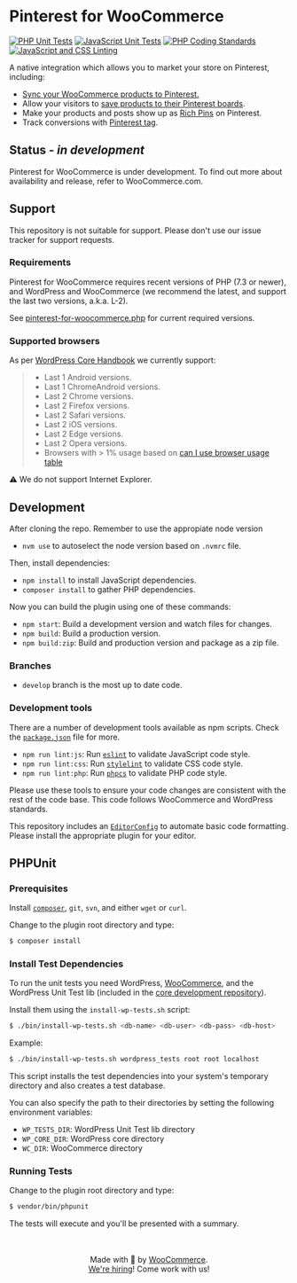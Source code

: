 # Pinterest for WooCommerce

[![PHP Unit Tests](https://github.com/woocommerce/pinterest-for-woocommerce/actions/workflows/php-unit-tests.yml/badge.svg)](https://github.com/woocommerce/pinterest-for-woocommerce/actions/workflows/php-unit-tests.yml)
[![JavaScript Unit Tests](https://github.com/woocommerce/pinterest-for-woocommerce/actions/workflows/js-unit-tests.yml/badge.svg)](https://github.com/woocommerce/pinterest-for-woocommerce/actions/workflows/js-unit-tests.yml)
[![PHP Coding Standards](https://github.com/woocommerce/pinterest-for-woocommerce/actions/workflows/php-coding-standards.yml/badge.svg)](https://github.com/woocommerce/pinterest-for-woocommerce/actions/workflows/php-coding-standards.yml)
[![JavaScript and CSS Linting](https://github.com/woocommerce/pinterest-for-woocommerce/actions/workflows/js-css-linting.yml/badge.svg)](https://github.com/woocommerce/pinterest-for-woocommerce/actions/workflows/js-css-linting.yml)

A native integration which allows you to market your store on Pinterest, including:

-   [Sync your WooCommerce products to Pinterest.](https://help.pinterest.com/en/business/article/before-you-get-started-with-catalogs)
-   Allow your visitors to [save products to their Pinterest boards](https://help.pinterest.com/en/business/article/save-button).
-   Make your products and posts show up as [Rich Pins](https://help.pinterest.com/en/business/article/rich-pins) on Pinterest.
-   Track conversions with [Pinterest tag](https://help.pinterest.com/en/business/article/track-conversions-with-pinterest-tag).

## Status - _in development_

Pinterest for WooCommerce is under development. To find out more about availability and release, refer to WooCommerce.com.

## Support

This repository is not suitable for support. Please don't use our issue tracker for support requests.

### Requirements

Pinterest for WooCommerce requires recent versions of PHP (7.3 or newer), and WordPress and WooCommerce (we recommend the latest, and support the last two versions, a.k.a. L-2).

See [pinterest-for-woocommerce.php](https://github.com/woocommerce/pinterest-for-woocommerce/blob/develop/pinterest-for-woocommerce.php) for current required versions.

### Supported browsers

As per [WordPress Core Handbook](https://make.wordpress.org/core/handbook/best-practices/browser-support/) we currently support:

> -   Last 1 Android versions.
> -   Last 1 ChromeAndroid versions.
> -   Last 2 Chrome versions.
> -   Last 2 Firefox versions.
> -   Last 2 Safari versions.
> -   Last 2 iOS versions.
> -   Last 2 Edge versions.
> -   Last 2 Opera versions.
> -   Browsers with > 1% usage based on [can I use browser usage table](https://caniuse.com/usage-table)

:warning: We do not support Internet Explorer.

## Development

After cloning the repo. Remember to use the appropiate node version

- `nvm use` to autoselect the node version based on `.nvmrc` file.

Then, install dependencies:

-   `npm install` to install JavaScript dependencies.
-   `composer install` to gather PHP dependencies.

Now you can build the plugin using one of these commands:

-   `npm start`: Build a development version and watch files for changes.
-   `npm build`: Build a production version.
-   `npm build:zip`: Build and production version and package as a zip file.

### Branches

-   `develop` branch is the most up to date code.

### Development tools

There are a number of development tools available as npm scripts. Check the [`package.json`](https://github.com/woocommerce/pinterest-for-woocommerce/blob/develop/package.json) file for more.

-   `npm run lint:js`: Run [`eslint`](https://eslint.org/) to validate JavaScript code style.
-   `npm run lint:css`: Run [`stylelint`](https://stylelint.io/) to validate CSS code style.
-   `npm run lint:php`: Run [`phpcs`](https://github.com/squizlabs/PHP_CodeSniffer) to validate PHP code style.

Please use these tools to ensure your code changes are consistent with the rest of the code base. This code follows WooCommerce and WordPress standards.

This repository includes an [`EditorConfig`](https://editorconfig.org/) to automate basic code formatting. Please install the appropriate plugin for your editor.


## PHPUnit

### Prerequisites

Install [`composer`](https://getcomposer.org/), `git`, `svn`, and either `wget` or `curl`.

Change to the plugin root directory and type:

```bash
$ composer install
```


### Install Test Dependencies

To run the unit tests you need WordPress, [WooCommerce](https://github.com/woocommerce/woocommerce), and the WordPress Unit Test lib (included in the [core development repository](https://make.wordpress.org/core/handbook/testing/automated-testing/phpunit/)).

Install them using the `install-wp-tests.sh` script:

```bash
$ ./bin/install-wp-tests.sh <db-name> <db-user> <db-pass> <db-host>
```

Example:

```bash
$ ./bin/install-wp-tests.sh wordpress_tests root root localhost
```

This script installs the test dependencies into your system's temporary directory and also creates a test database.

You can also specify the path to their directories by setting the following environment variables:

-   `WP_TESTS_DIR`: WordPress Unit Test lib directory
-   `WP_CORE_DIR`: WordPress core directory
-   `WC_DIR`: WooCommerce directory

### Running Tests

Change to the plugin root directory and type:

```bash
$ vendor/bin/phpunit
```

The tests will execute and you'll be presented with a summary.

<p align="center">
	<br/><br/>
	Made with 💜 by <a href="https://woocommerce.com/">WooCommerce</a>.<br/>
	<a href="https://woocommerce.com/careers/">We're hiring</a>! Come work with us!
</p>

